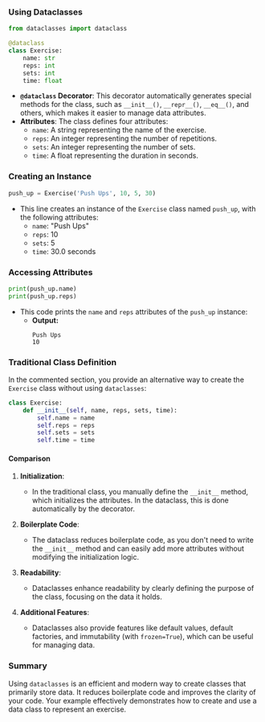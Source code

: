 
### Using Dataclasses

```python
from dataclasses import dataclass

@dataclass
class Exercise:
    name: str
    reps: int
    sets: int
    time: float
```

- **`@dataclass` Decorator**: This decorator automatically generates special methods for the class, such as `__init__()`, `__repr__()`, `__eq__()`, and others, which makes it easier to manage data attributes.
- **Attributes**: The class defines four attributes:
  - `name`: A string representing the name of the exercise.
  - `reps`: An integer representing the number of repetitions.
  - `sets`: An integer representing the number of sets.
  - `time`: A float representing the duration in seconds.

### Creating an Instance

```python
push_up = Exercise('Push Ups', 10, 5, 30)
```
- This line creates an instance of the `Exercise` class named `push_up`, with the following attributes:
  - `name`: "Push Ups"
  - `reps`: 10
  - `sets`: 5
  - `time`: 30.0 seconds

### Accessing Attributes

```python
print(push_up.name)
print(push_up.reps)
```
- This code prints the `name` and `reps` attributes of the `push_up` instance:
  - **Output:**
    ```
    Push Ups
    10
    ```

### Traditional Class Definition

In the commented section, you provide an alternative way to create the `Exercise` class without using `dataclasses`:

```python
class Exercise:
    def __init__(self, name, reps, sets, time):
        self.name = name
        self.reps = reps
        self.sets = sets
        self.time = time
```

#### Comparison

1. **Initialization**:
   - In the traditional class, you manually define the `__init__` method, which initializes the attributes. In the dataclass, this is done automatically by the decorator.

2. **Boilerplate Code**:
   - The dataclass reduces boilerplate code, as you don't need to write the `__init__` method and can easily add more attributes without modifying the initialization logic.

3. **Readability**:
   - Dataclasses enhance readability by clearly defining the purpose of the class, focusing on the data it holds.

4. **Additional Features**:
   - Dataclasses also provide features like default values, default factories, and immutability (with `frozen=True`), which can be useful for managing data.

### Summary

Using `dataclasses` is an efficient and modern way to create classes that primarily store data. It reduces boilerplate code and improves the clarity of your code. Your example effectively demonstrates how to create and use a data class to represent an exercise.


